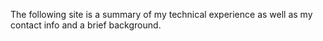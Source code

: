The following site is a summary of my technical experience as well as my contact info and a brief background.
